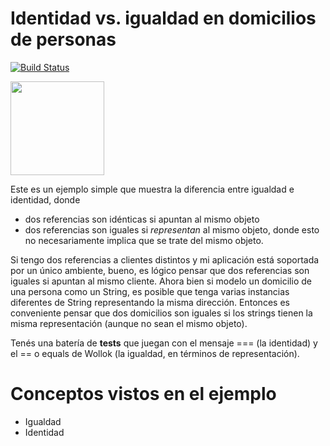 # Identidad vs. igualdad en domicilios de personas
 
[![Build Status](https://github.com/wollok/igualdadIdentidadDomicilios/actions/workflows/ci.yml/badge.svg)](https://github.com/wollok/igualdadIdentidadDomicilios/actions/workflows/ci.yml)


<img src="img/address.png" height="150" width="150">

Este es un ejemplo simple que muestra la diferencia entre igualdad e identidad, donde 
* dos referencias son idénticas si apuntan al mismo objeto
* dos referencias son iguales si *representan* al mismo objeto, donde esto no necesariamente implica que se trate del mismo objeto.

Si tengo dos referencias a clientes distintos y mi aplicación está soportada por un único ambiente, bueno, es lógico pensar que dos referencias son iguales si apuntan al mismo cliente. Ahora bien si modelo un domicilio de una persona como un String, es posible que tenga varias instancias diferentes de String representando la misma dirección. Entonces es conveniente pensar que dos domicilios son iguales si los strings tienen la misma representación (aunque no sean el mismo objeto).

Tenés una batería de **tests** que juegan con el mensaje === (la identidad) y el == o equals de Wollok (la igualdad, en términos de representación).

# Conceptos vistos en el ejemplo

* Igualdad
* Identidad

